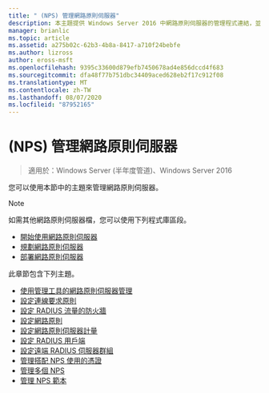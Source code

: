 ```yaml
---
title: " (NPS) 管理網路原則伺服器"
description: 本主題提供 Windows Server 2016 中網路原則伺服器的管理程式連結，並包含 NPS 其他指引的連結。
manager: brianlic
ms.topic: article
ms.assetid: a275b02c-62b3-4b8a-8417-a710f24bebfe
ms.author: lizross
author: eross-msft
ms.openlocfilehash: 9395c33600d879efb7450678ad4e856dccd4f683
ms.sourcegitcommit: dfa48f77b751dbc34409aced628eb2f17c912f08
ms.translationtype: MT
ms.contentlocale: zh-TW
ms.lasthandoff: 08/07/2020
ms.locfileid: "87952165"
---
```

# <a name="manage-network-policy-server-nps"></a> (NPS) 管理網路原則伺服器

>適用於：Windows Server (半年度管道)、Windows Server 2016

您可以使用本節中的主題來管理網路原則伺服器。

>[!NOTE]
>如需其他網路原則伺服器檔，您可以使用下列程式庫區段。
>- [開始使用網路原則伺服器](nps-getstart-top.md)
>- [規劃網路原則伺服器](nps-plan-top.md)
>- [部署網路原則伺服器](nps-deploy.md)

此章節包含下列主題。

- [使用管理工具的網路原則伺服器管理](nps-admintools.md)
- [設定連線要求原則](nps-crp-configure.md)
- [設定 RADIUS 流量的防火牆](nps-firewalls-configure.md)
- [設定網路原則](nps-np-configure.md)
- [設定網路原則伺服器計量](nps-accounting-configure.md)
- [設定 RADIUS 用戶端](nps-radius-clients-configure.md)
- [設定遠端 RADIUS 伺服器群組](nps-crp-rrsg-configure.md)
- [管理搭配 NPS 使用的憑證](nps-manage-certificates.md)
- [管理多個 NPS](nps-manage-servers.md)
- [管理 NPS 範本](nps-manage-templates.md)

